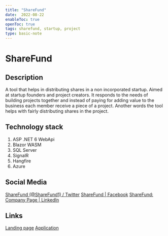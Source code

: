 ```yaml
---
title: "ShareFund"
date:  2022-08-22
enableToc: true
openToc: true
tags: sharefund, startup, project
type: basic-note
---
```

# ShareFund

## Description
A tool that helps in distributing shares in a non incorporated startup. Aimed at startup founders and project creators. It responds to the needs of building projects together and instead of paying for adding value to the business each member receive a piece of a project. Another words the tool helps with fairly distributing shares in the project.

## Technology stack
1. ASP .NET 6 WebApi
2. Blazor WASM
3. SQL Server
4. SignalR
5. Hangfire
6. Azure

## Social Media
[ShareFund (@ShareFund1) / Twitter](https://twitter.com/ShareFund1)
[ShareFund | Facebook](https://www.facebook.com/sharefund)
[ShareFund: Company Page | LinkedIn](https://www.linkedin.com/company/sharefund)

## Links
[Landing page](https://sfundr.com)
[Application](https://app.sfundr.com)
